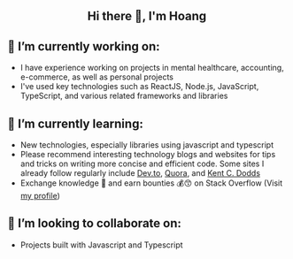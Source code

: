 <h2 align="center">Hi there 👋, I'm Hoang</h2>

## 🔭 I’m currently working on:

- I have experience working on projects in mental healthcare, accounting, e-commerce, as well as personal projects
- I've used key technologies such as ReactJS, Node.js, JavaScript, TypeScript, and various related frameworks and libraries

## 🌱 I’m currently learning:

- New technologies, especially libraries using javascript and typescript
- Please recommend interesting technology blogs and websites for tips and tricks on writing more concise and efficient code. Some sites I already follow regularly include [Dev.to](https://dev.to/), [Quora](https://www.quora.com/), and [Kent C. Dodds](https://kentcdodds.com/)
- Exchange knowledge 🧐 and earn bounties 💰😙 on Stack Overflow  (Visit [my profile](https://stackoverflow.com/users/16811286/hoangtd))

## 👯 I’m looking to collaborate on:

- Projects built with Javascript and Typescript
